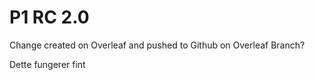 # P1 RC 2.0
 
Change created on Overleaf and pushed to Github on Overleaf Branch?

Dette fungerer fint